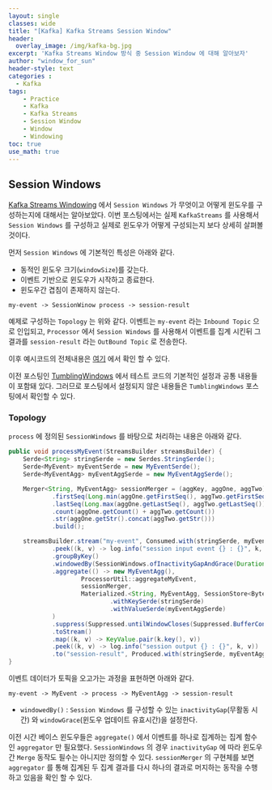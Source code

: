 ```yaml
--- 
layout: single
classes: wide
title: "[Kafka] Kafka Streams Session Window"
header:
  overlay_image: /img/kafka-bg.jpg
excerpt: 'Kafka Streams Window 방식 중 Session Window 에 대해 알아보자'
author: "window_for_sun"
header-style: text
categories :
  - Kafka
tags:
    - Practice
    - Kafka
    - Kafka Streams
    - Session Window
    - Window
    - Windowing
toc: true
use_math: true
---  
```


## Session Windows
[Kafka Streams Windowing]()
에서 `Session Windows` 가 무엇이고 어떻게 윈도우를 구성하는지에 대해서는 알아보았다. 
이번 포스팅에서는 실제 `KafkaStreams` 를 사용해서 `Session Windows` 를 구성하고 실제로 윈도우가 어떻게 구성되는지 보다 상세히 살펴볼 것이다.  

먼저 `Session Windows` 에 기본적인 특성은 아래와 같다. 
- 동적인 윈도우 크기(`windowSize`)를 갖는다.  
- 이벤트 기반으로 윈도우가 시작하고 종료한다.  
- 윈도우간 겹침이 존재하지 않는다. 


```
my-event -> SessionWinow process -> session-result
```

예제로 구성하는 `Topology` 는 위와 같다. 
이벤트는 `my-event` 라는 `Inbound Topic` 으로 인입되고, 
`Processor` 에서 `Session Windows` 를 사용해서 이벤트를 집계 시킨뒤 그 결과를 `session-result` 라는 `OutBound Topic` 로 전송한다.  

이후 예시코드의 전체내용은 [여기]()
에서 확인 할 수 있다.  

이전 포스팅인 [TumblingWindows]()
에서 테스트 코드의 기본적인 설정과 공통 내용들이 포함돼 있다. 
그러므로 포스팅에서 설정되지 않은 내용들은 `TumblingWindows` 포스팅에서 확인할 수 있다.   


### Topology
`process` 에 정의된 `SessionWindows` 를 바탕으로 처리하는 내용은 아래와 같다.  

```java
public void processMyEvent(StreamsBuilder streamsBuilder) {
    Serde<String> stringSerde = new Serdes.StringSerde();
    Serde<MyEvent> myEventSerde = new MyEventSerde();
    Serde<MyEventAgg> myEventAggSerde = new MyEventAggSerde();

    Merger<String, MyEventAgg> sessionMerger = (aggKey, aggOne, aggTwo) -> MyEventAgg.builder()
            .firstSeq(Long.min(aggOne.getFirstSeq(), aggTwo.getFirstSeq()))
            .lastSeq(Long.max(aggOne.getLastSeq(), aggTwo.getLastSeq()))
            .count(aggOne.getCount() + aggTwo.getCount())
            .str(aggOne.getStr().concat(aggTwo.getStr()))
            .build();

    streamsBuilder.stream("my-event", Consumed.with(stringSerde, myEventSerde))
            .peek((k, v) -> log.info("session input event {} : {}", k, v))
            .groupByKey()
            .windowedBy(SessionWindows.ofInactivityGapAndGrace(Duration.ofMillis(this.inactivityGap), Duration.ofMillis(this.windowGrade)))
            .aggregate(() -> new MyEventAgg(),
                    ProcessorUtil::aggregateMyEvent,
                    sessionMerger,
                    Materialized.<String, MyEventAgg, SessionStore<Bytes, byte[]>>as("session-window-store")
                            .withKeySerde(stringSerde)
                            .withValueSerde(myEventAggSerde)
            )
            .suppress(Suppressed.untilWindowCloses(Suppressed.BufferConfig.unbounded()))
            .toStream()
            .map((k, v) -> KeyValue.pair(k.key(), v))
            .peek((k, v) -> log.info("session output {} : {}", k, v))
            .to("session-result", Produced.with(stringSerde, myEventAggSerde));
}
```

이벤트 데이터가 토픽을 오고가는 과정을 표현하면 아래와 같다.  

```
my-event -> MyEvent -> process -> MyEventAgg -> session-result
```  

- `windowedBy()` : `Session Windows` 를 구성할 수 있는 `inactivityGap`(무활동 시간) 와 `windowGrace`(윈도우 업데이트 유효시간)을 설정한다. 

이전 시간 베이스 윈도우들은 `aggregate()` 에서 이벤트를 하나로 집계하는 집계 함수인 `aggregator` 만 필요했다. 
`SessionWindows` 의 경우 `inactivityGap` 에 따라 윈도우간 `Merge` 동작도 필수는 아니지만 정의할 수 있다. 
`sessionMerger` 의 구현체를 보면 `aggregator` 를 통해 집계된 두 집계 결과를 다시 하나의 결과로 머지하는 동작을 수행하고 있음을 확인 할 수 있다.  

